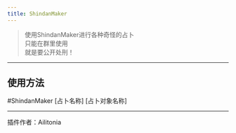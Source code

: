 ```yaml
---
title: ShindanMaker
---
```


> 使用ShindanMaker进行各种奇怪的占卜<br/>
> 只能在群里使用<br/>
> 就是要公开处刑！
---
## 使用方法
\#ShindanMaker [占卜名称] [占卜对象名称]

---
插件作者：Ailitonia